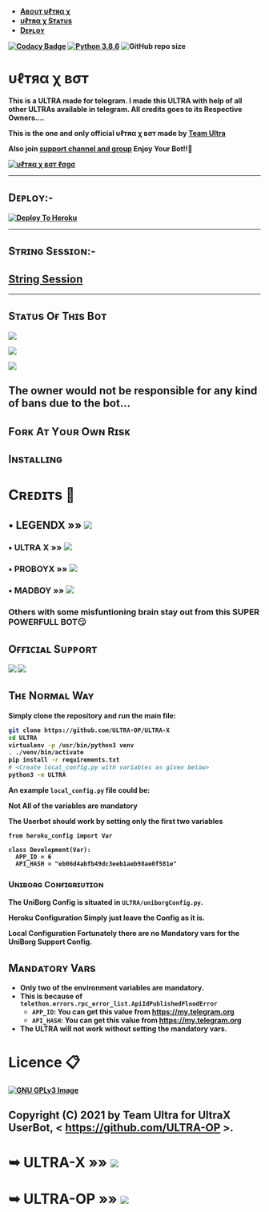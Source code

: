 
* <b><a href ="https://github.com/yuvirajput/ULTRA-X#%CF%85%E2%84%93%D1%82%D1%8F%CE%B1-%CF%87-%D0%B2%CF%83%D1%82">Aʙᴏᴜᴛ υℓтяα χ </a>
* <b><a href="https://github.com/yuvirajput/ULTRA-X/blob/main/README.md#s%E1%B4%9B%E1%B4%80%E1%B4%9B%E1%B4%9Cs-o%D2%93-t%CA%9C%C9%AAs-b%E1%B4%8F%E1%B4%9B">υℓтяα χ Sᴛᴀᴛᴜs <a/>
* <b><a href="https://github.com/yuvirajput/ULTRA-X#d%E1%B4%87%E1%B4%98%CA%9F%E1%B4%8F%CA%8F-">Dᴇᴘʟᴏʏ</a>

[![Codacy Badge](https://api.codacy.com/project/badge/Grade/f7c51539e67b483bb8d7749acca51d3a)](https://app.codacy.com/gh/legendx22/LEGEND-BOT?utm_source=github.com&utm_medium=referral&utm_content=legendx22/LEGEND-BOT&utm_campaign=Badge_Grade_Settings)
[![Python 3.8.6](https://img.shields.io/badge/Python-3.8.6%20or%20newer-blue.svg)](https://www.python.org/downloads/release/python-386/)
![GitHub repo size](https://img.shields.io/github/repo-size/ULTRA-OP/ULTRA-X)


# υℓтяα χ вσт
This is a ULTRA made for telegram. I made this ULTRA with help of all other ULTRAs available in telegram. All credits goes to its Respective Owners....

This is the one and only official υℓтяα χ вσт made by [ Team Ultra](https://t.me/ULTRAXOT) 

Also join [support channel and group](https://github.com/yuvirajput/ULTRA-X#o%D2%93%D2%93%C9%AA%E1%B4%84%C9%AA%E1%B4%80%CA%9F-s%E1%B4%9C%E1%B4%98%E1%B4%98%E1%B4%8F%CA%80%E1%B4%9B) Enjoy Your Bot!!💝

[![υℓтяα χ вσт ℓσgσ](https://telegra.ph/file/3319f8a33ea113509e179.jpg)](https://t.me/ULTRAXOT)

-------------------------------------------------

## Dᴇᴘʟᴏʏ:-

[![Deploy To Heroku](https://www.herokucdn.com/deploy/yuvirajput)](https://dashboard.heroku.com/new?button-url=https%3A%2F%2Fgithub.com%2FULTRA-OP%2FHEROKU&template=https%3A%2F%2Fgithub.com%2FULTRA-OP%2FHEROKU)

------------------------------------------------

## Sᴛʀɪɴɢ Sᴇssɪᴏɴ:-

## [String Session](https://replit.com/@legendx22/ULTRA-X)

-------------------------------------------------

## Sᴛᴀᴛᴜs Oғ Tʜɪs Bᴏᴛ
<p align="left"><a href="https://github.com/ULTRAX-OP/ULTRA-X/network/members"><img src="https://img.shields.io/github/forks/ULTRA-OP/ULTRA-X?label=Forks&logoColor=pink&style=social"></a><p align="left"><a href="https://github.com/ULTRA-OP/ULTRA-X/stargazers"><img src="https://img.shields.io/github/stars/ULTRA-OP/ULTRA-X?logoColor=red&style=social"></a><p align="left"><a href="https://github.com/ULTRA-OP/ULTRA-x"><img src="https://img.shields.io/github/last-commit/Ultra-Op/Ultra-X?style=plastic"></a>

## The owner would not be responsible for any kind of bans due to the bot...
## Fᴏʀᴋ Aᴛ Yᴏᴜʀ Oᴡɴ Rɪsᴋ
## Iɴsᴛᴀʟʟɪɴɢ

# Cʀᴇᴅɪᴛs 📍
## • LEGENDX  »»  <a href="https://github.com/LEGENDXOP" alt="LegendX"> <img src="https://img.shields.io/badge/LEGEND X-E5E4E2?logo=github" /></a>
### • ULTRA X  »»  <a href="https://github.com/LEGENDXOP/LEGEND-BOT" alt="UltraX"> <img src="https://img.shields.io/badge/ULTRA-X-98AFC7?logo=github" /></a>
### • PROBOYX  »»  <a href="https://github.com/PROBOYX" alt="ProBoy X"> <img src="https://img.shields.io/badge/PROBOY X-625D5D?logo=github" /></a>
### • MADBOY   »»  <a href="https://github.com/madboy482" alt="MadBoy"> <img src="https://img.shields.io/badge/MADBOY-30302f?logo=github" /></a>

### Others with some misfuntioning brain stay out from this SUPER POWERFULL BOT😏

## Oғғɪᴄɪᴀʟ Sᴜᴘᴘᴏʀᴛ
<a href="https://telegram.me/UltraXChat"><img src="https://img.shields.io/badge/Join-Support%20Channel-red.svg?style=for-the-badge&logo=Telegram"></a>
<a href="https://telegram.me/UltraX_Support"><img src="https://img.shields.io/badge/Join-Support%20Group-blue.svg?style=for-the-badge&logo=Telegram"></a>

## Tʜᴇ Nᴏʀᴍᴀʟ Wᴀʏ

Simply clone the repository and run the main file:
```sh
git clone https://github.com/ULTRA-OP/ULTRA-X
cd ULTRA
virtualenv -p /usr/bin/python3 venv
. ./venv/bin/activate
pip install -r requirements.txt
# <Create local_config.py with variables as given below>
python3 -m ULTRA
```

An example `local_config.py` file could be:

**Not All of the variables are mandatory**

__The Userbot should work by setting only the first two variables__

```python3
from heroku_config import Var

class Development(Var):
  APP_ID = 6
  API_HASH = "eb06d4abfb49dc3eeb1aeb98ae0f581e"
```

### Uɴɪʙᴏʀɢ Cᴏɴғɪɢʀɪᴜᴛɪᴏɴ

The UniBorg Config is situated in `ULTRA/uniborgConfig.py`.

**Heroku Configuration**
Simply just leave the Config as it is.

**Local Configuration**
Fortunately there are no Mandatory vars for the UniBorg Support Config.

## Mᴀɴᴅᴀᴛᴏʀʏ Vᴀʀs

- Only two of the environment variables are mandatory.
- This is because of `telethon.errors.rpc_error_list.ApiIdPublishedFloodError`
    - `APP_ID`:   You can get this value from https://my.telegram.org 
    - `API_HASH`:   You can get this value from https://my.telegram.org
- The ULTRA will not work without setting the mandatory vars.


# Licence 📋
[![GNU GPLv3 Image](https://www.gnu.org/graphics/gplv3-127x51.png)](http://www.gnu.org/licenses/gpl-3.0.en.html)  

## Copyright (C) 2021 by Team Ultra for UltraX UserBot, < https://github.com/ULTRA-OP >. 


# ➥ ULTRA-X   »»  <a href="https://github.com/ULTRA-OP/ULTRA-X" alt="UltraX"> <img src="https://img.shields.io/badge/ULTRA X-413839?logo=github" /></a>
# ➥ ULTRA-OP  »»  <a href="https://github.com/ULTRA-OP" alt="Ultra-Op"> <img src="https://img.shields.io/badge/ULTRA OP-BCE954?logo=github" /></a>
